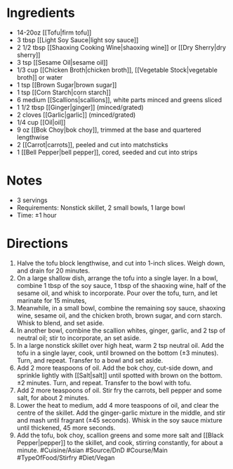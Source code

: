 # Ingredients
- 14-20oz [[Tofu|firm tofu]]
- 3 tbsp [[Light Soy Sauce|light soy sauce]]
- 2 1/2 tbsp [[Shaoxing Cooking Wine|shaoxing wine]] or [[Dry Sherry|dry sherry]]
- 3 tsp [[Sesame Oil|sesame oil]]
- 1/3 cup [[Chicken Broth|chicken broth]], [[Vegetable Stock|vegetable broth]] or water
- 1 tsp [[Brown Sugar|brown sugar]]
- 1 tsp [[Corn Starch|corn starch]]
- 6 medium [[Scallions|scallions]], white parts minced and greens sliced
- 1 1/2 tbsp [[Ginger|ginger]] (minced/grated)
- 2 cloves [[Garlic|garlic]] (minced/grated)
- 1/4 cup [[Oil|oil]]
- 9 oz [[Bok Choy|bok choy]], trimmed at the base and quartered lengthwise
- 2 [[Carrot|carrots]], peeled and cut into matchsticks
- 1 [[Bell Pepper|bell pepper]], cored, seeded and cut into strips
# Notes
- 3 servings
- Requirements: Nonstick skillet, 2 small bowls, 1 large bowl
- Time: ±1 hour
# Directions
1. Halve the tofu block lengthwise, and cut into 1-inch slices. Weigh down, and drain for 20 minutes.
2. On a large shallow dish, arrange the tofu into a single layer. In a bowl, combine 1 tbsp of the soy sauce, 1 tbsp of the shaoxing wine, half of the sesame oil, and whisk to incorporate. Pour over the tofu, turn, and let marinate for 15 minutes,
3. Meanwhile, in a small bowl, combine the remaining soy sauce, shaoxing wine, sesame oil, and the chicken broth, brown sugar, and corn starch. Whisk to blend, and set aside. 
4. In another bowl, combine the scallion whites, ginger, garlic, and 2 tsp of neutral oil; stir to incorporate, an set aside.
5. In a large nonstick skillet over high heat, warm 2 tsp neutral oil. Add the tofu in a single layer, cook, until browned on the bottom (±3 minutes). Turn, and repeat. Transfer to a bowl and set aside.
6. Add 2 more teaspoons of oil. Add the bok choy, cut-side down, and sprinkle lightly with [[Salt|salt]] until spotted with brown on the bottom. ±2 minutes. Turn, and repeat. Transfer to the bowl with tofu.
7. Add 2 more teaspoons of oil. Stir fry the carrots, bell pepper and some salt, for about 2 minutes.
8. Lower the heat to medium, add 4 more teaspoons of oil, and clear the centre of the skillet. Add the ginger-garlic mixture in the middle, and stir and mash until fragrant (±45 seconds). Whisk in the soy sauce mixture until thickened, 45 more seconds.
9. Add the tofu, bok choy, scallion greens and some more salt and [[Black Pepper|pepper]] to the skillet, and cook, stirring constantly, for about a minute. 
#Cuisine/Asian #Source/DnD #Course/Main #TypeOfFood/Stirfry #Diet/Vegan